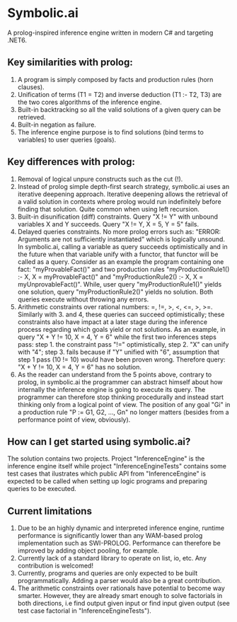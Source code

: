 # Symbolic.ai

A prolog-inspired inference engine written in modern C# and targeting .NET6.

## Key similarities with prolog:

1. A program is simply composed by facts and production rules (horn clauses).
2. Unification of terms (T1 = T2) and inverse deduction (T1 :- T2, T3) are the two cores algorithms of the inference engine.
3. Built-in backtracking so all the valid solutions of a given query can be retrieved.
4. Built-in negation as failure.
5. The inference engine purpose is to find solutions (bind terms to variables) to user queries (goals).

## Key differences with prolog:

1. Removal of logical unpure constructs such as the cut (!).
2. Instead of prolog simple depth-first search strategy, symbolic.ai uses an iterative deepening approach. Iterative deepening allows the retrieval of a valid solution in contexts where prolog would run indefinitely before finding that solution. Quite common when using left recursion.
3. Built-in disunification (diff) constraints. Query "X != Y" with unbound variables X and Y succeeds. Query "X != Y, X = 5, Y = 5" fails.
4. Delayed queries constraints. No more prolog errors such as: "ERROR: Arguments are not sufficiently instantiated" which is logically unsound. In symbolic.ai, calling a variable as query succeeds optimistically and in the future when that variable unify with a functor, that functor will be called as a query. Consider as an example the program containing one fact: "myProvableFact()" and two production rules "myProductionRule1() :- X, X = myProvableFact()" and "myProductionRule2() :- X, X = myUnprovableFact()". While, user query "myProductionRule1()" yields one solution, query "myProductionRule2()" yields no solution. Both queries execute without throwing any errors.
5. Arithmetic constraints over rational numbers: =, !=, >, <, <=, >, >=. Similarly with 3. and 4, these queries can succeed optimistically; these constraints also have impact at a later stage during the inference process regarding which goals yield or not solutions. As an example, in query "X + Y != 10, X = 4, Y = 6" while the first two inferences steps pass: step 1. the constraint pass "!=" optimistically, step 2. "X" can unify with "4"; step 3. fails because if "Y" unified with "6", assumption that step 1 pass (10 != 10) would have been proven wrong. Therefore query: "X + Y != 10, X = 4, Y = 6" has no solution.
6. As the reader can understand from the 5 points above, contrary to prolog, in symbolic.ai the programmer can abstract himself about how internally the inference engine is going to execute its query. The programmer can therefore stop thinking procedurally and instead start thinking only from a logical point of view. The position of any goal "Gi" in a production rule "P := G1, G2, ..., Gn" no longer matters (besides from a performance point of view, obviously).

## How can I get started using symbolic.ai?

The solution contains two projects. Project "InferenceEngine" is the inference engine itself while project "InferenceEngineTests" contains some test cases that ilustrates which public API from "InferenceEngine" is expected to be called when setting up logic programs and preparing queries to be executed.

## Current limitations

1. Due to be an highly dynamic and interpreted inference engine, runtime performance is significantly lower than any WAM-based prolog implementation such as SWI-PROLOG. Performance can therefore be improved by adding object pooling, for example.
2. Currently lack of a standard library to operate on list, io, etc. Any contribution is welcomed!
3. Currently, programs and queries are only expected to be built programmatically. Adding a parser would also be a great contribution.
4. The arithmetic constraints over rationals have potential to become way smarter. However, they are already smart enough to solve factorials in both directions, i.e find output given input or find input given output (see test case factorial in "InferenceEngineTests").
